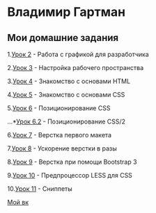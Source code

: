 # Владимир Гартман

## Мои домашние задания

1.[Урок 2](VladimirG-WEB.github.io/lesson_2/ "ДЗ 2") - Работа с графикой для разработчика

2.[Урок 3](VladimirG-WEB.github.io/lesson_3/ "ДЗ 3") - Настройка рабочего пространства

3.[Урок 4](VladimirG-WEB.github.io/lesson_4/ "ДЗ 4") - Знакомство с основами HTML

4.[Урок 5](VladimirG-WEB.github.io/lesson_5/src/ "ДЗ 5") - Знакомство с основами CSS  

5.[Урок 6](VladimirG-WEB.github.io/lesson_6/srс/ "ДЗ 6") - Позиционирование CSS 

...*[Урок 6.2](VladimirG-WEB.github.io/lesson_6.2/srс/ "ДЗ 6.2") - Позиционирование CSS/2

6.[Урок 7](VladimirG-WEB.github.io/lesson_7/ "ДЗ 7") - Верстка первого макета

7.[Урок 8](VladimirG-WEB.github.io/lesson_8/ "ДЗ 8") - Ускорение верстки в разы

8.[Урок 9](VladimirG-WEB.github.io/lesson_9/ "ДЗ 9") - Верстка при помощи Bootstrap 3

9.[Урок 10](VladimirG-WEB.github.io/lesson_10/src/ "ДЗ 10") - Предпроцессор LESS для CSS  

10.[Урок 11](VladimirG-WEB.github.io/lesson_11/ "ДЗ 11") - Сниппеты








[Мой вк](https://vk.com/vladimir_az "Ссылка на мой вк")
